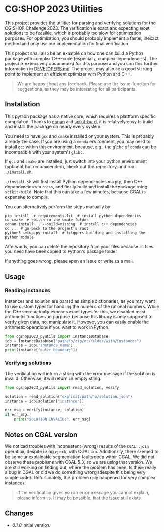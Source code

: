 # CG:SHOP 2023 Utilities

This project provides the utilities for parsing and verifying solutions for the
CG:SHOP Challenge 2023. The verification is exact and expecting most solutions to
be feasible, which is probably too slow for optimization purposes. For optimization,
you should probably implement a faster, inexact method and only use our implementation
for final verification.

This project shall also be an example on how one can build a Python package
with complex C++-code (especially, complex dependencies). The project is extensively
documented for this purpose and you can find further information in
[DEVELOPERS.md](./DEVELOPERS.md). The project may also be a good starting point to
implement an effizient optimizer with Python and C++.

> We are happy about any feedback. Please use the issue-function for suggestions, as they
> may be interesting for all participants.

## Installation

This python package has a native core, which requires a plattform specific compilation.
Thanks to [conan](https://conan.io/) and [scikit-build](https://scikit-build.readthedocs.io/en/latest/),
it is relatively easy to build and install the package on nearly every system.

You need to have `gcc` and `cmake` installed on your system. This is probably already
the case. If you are using a `conda` environment, you may need to install `gcc` within
this environment, because, e.g., the `glibc` of `conda` can be incompatible with your system's
`glibc`.

If `gcc` and `cmake` are installed, just switch into your python environment (optional,
but recommended), check out this repository, and run `./install.sh`.

`./install.sh` will first install Python dependencies via `pip`, then C++ dependencies
via `conan`, and finally build and install the package using `scikit-build`.
Note that this can take a few minutes, because CGAL is expensive to compile.

You can  alternatively perform the steps manually by
```shell
pip install -r requirements.txt  # install python dependencies
cd cmake  # switch to the cmake-folder
conan install .. --build=missing  # install c++ dependencies
cd ..  # go back to the project's root
python3 setup.py install  # triggers building and installing the python module
```
Afterwards, you can delete the repository from your files because all files you need
have been copied to Python's package folder.

If anything goes wrong, please open an issue or write us a mail.

## Usage


### Reading instances

Instances and solution are parsed as simple dictionaries, as you may want to
use custom types for handling the numeric of the rational numbers.
While the C++-core actually exposes exact types for this, we disabled most
arithmetic functions on purpose, because this library is only supposed
to verify given data, not manipulate it. However, you can easily enable
the arithmetic operations if you want to work in Python.

```python
from cgshop2023_pyutils import InstanceDatabase
idb = InstanceDatabase("path/to/zip/or/folder/with/instances")
instance = idb["instance_name"]
print(instance["outer_boundary"])
```

### Verifying solutions

The verification will return a string with the error message if the
solution is invalid. Otherwise, it will return an empty string.

```python
from cgshop2023_pyutils import read_solution, verify

solution = read_solution("explicit/path/to/solution.json")
instance = idb[solution["instance"]]

err_msg = verify(instance, solution)
if err_msg:
    print("SOLUTION INVALID:", err_msg)
```

## Notes on CGAL version

We noticed troubles with inconsistent (wrong) results of the `CGAL::join` operation,
despite using `epeck`, with CGAL 5.5. Additionally, there seemed to be some
unexplainable segmentation faults deep within CGAL. We did not observe these
problems with CGAL 5.3, so we are using that version. We are still working on
finding out, where the problem has been. Is there really a bug in CGAL or did
we do something wrong (despite this being very simple code). Unfortunately, this
problem only happened for very complex instances.

> If the verification gives you an error message you cannot explain, please
> inform us. It may be possible, that the issue still exists.

## Changes

* *0.1.0* Initial version.
